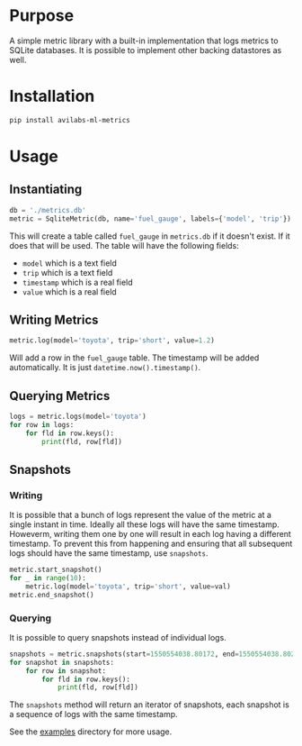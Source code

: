# Purpose
A simple metric library with a built-in implementation that logs metrics to SQLite databases. It is possible to implement other backing datastores as well.

# Installation
```bash
pip install avilabs-ml-metrics
```

# Usage
## Instantiating
```python
db = './metrics.db'
metric = SqliteMetric(db, name='fuel_gauge', labels={'model', 'trip'})
```

This will create a table called `fuel_gauge` in `metrics.db` if it doesn't exist. If it does that will be used. The table will have the following fields:
  * `model` which is a text field
  * `trip` which is a text field
  * `timestamp` which is a real field
  * `value` which is a real field
  
## Writing Metrics
```python
metric.log(model='toyota', trip='short', value=1.2)
```
Will add a row in the `fuel_gauge` table. The timestamp will be added automatically. It is just `datetime.now().timestamp()`.

## Querying Metrics
```python
logs = metric.logs(model='toyota')
for row in logs:
    for fld in row.keys():
        print(fld, row[fld])
```

## Snapshots
### Writing
It is possible that a bunch of logs represent the value of the metric at a single instant in time. Ideally all these logs will have the same timestamp. Howeverm, writing them one by one will result in each log having a different timestamp. To prevent this from happening and ensuring that all subsequent logs should have the same timestamp, use `snapshots`.

```python
metric.start_snapshot()
for _ in range(10):
    metric.log(model='toyota', trip='short', value=val)
metric.end_snapshot()
```

### Querying
It is possible to query snapshots instead of individual logs.
```python
snapshots = metric.snapshots(start=1550554038.80172, end=1550554038.80265)
for snapshot in snapshots:
    for row in snapshot:
        for fld in row.keys():
            print(fld, row[fld])
```
The `snapshots` method will return an iterator of snapshots, each snapshot is a sequence of logs with the same timestamp.

See the [examples](https://gitlab.com/avilay/ml-metrics/tree/master/examples) directory for more usage.

